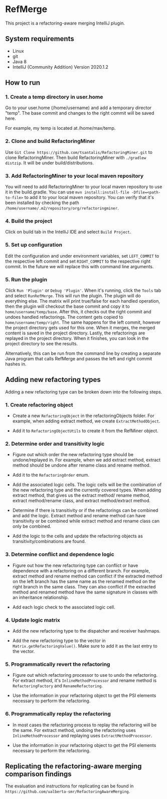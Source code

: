 # RefMerge

This project is a refactoring-aware merging IntelliJ plugin. 

## System requirements
* Linux
* git
* Java 8
* IntelliJ (Community Addition) Version 2020.1.2

## How to run

### 1. Create a temp directory in user.home
Go to your user.home (/home/username) and add a temporary director "temp". 
The base commit and changes to the right commit will be saved here.

For example, my temp is located at /home/max/temp.

### 2. Clone and build RefactoringMiner 
Use `Git Clone https://github.com/tsantalis/RefactoringMiner.git` to clone RefactoringMiner. 
Then build RefactoringMiner with `./gradlew distzip`. It will be under build/distributions.

### 3. Add RefactoringMiner to your local maven repository
You will need to add RefactoringMiner to your local maven repository to
use it in the build.gradle. You can use `mvn install:install-file -Dfile=<path-to-file>`
to add it to your local maven repository. You can verify that it's been installed 
by checking the path `/home/username/.m2/repository/org/refactoringminer`.

### 4. Build the project
Click on build tab in the IntelliJ IDE and select `Build Project`.

### 5. Set up configuration
Edit the configuration and under environment variables, set `LEFT_COMMIT` to the respective left
commit and set `RIGHT_COMMIT` to the respective right commit. In the future we will replace this
with command line arguments.

### 5. Run the plugin
Click `Run 'Plugin'` or `Debug 'Plugin'`. When it's running, click the `Tools` tab and select
`RunRefMerge`. This will run the plugin. The plugin will do everything else.
The matrix will print true/false for each handled operation, then the plugin will checkout 
the base commit and copy it to `home/username/temp/base`. After this, it checks
out the right commit and undoes handled refactorings. The content gets copied to 
`home/username/temp/right`. The same happens for the left commit, however the project
directory gets used for this one. When it merges, the merged content is saved in the project directory.
Lastly, the refactorings are replayed in the project directory. When it finishes, you can
look in the project directory to see the results.

Alternatively, this can be run from the command line by creating a separate Java program that
calls RefMerge and passes the left and right commit hashes in.

## Adding new refactoring types

Adding a new refactoring type can be broken down into the following steps. 

### 1. Create refactoring object

* Create a new `RefactoringObject` in the refactoringObjects folder. For example, when 
adding extract method, we create `ExtractMethodObject`. 

* Add it to `RefactoringObjectUtils` to create it from the RefMiner object.

### 2. Determine order and transitivity logic

* Figure out which order the new refactoring type should be undone/replayed in. For example, 
when we add extract method, extract method should be undone after rename class and 
rename method.

* Add it to the `RefactoringOrder` enum.

* Add the associated logic cells. The logic cells will be the combination of the new refactoring
type and the currently covered types. When adding extract method, that gives us the extract method/
rename method, extract method/rename class, and extract method/extract method.

* Determine if there is transitivity or if the refactorings can be combined and add the logic. 
Extract method and rename method can have transitivity or be combined while extract method
and rename class can only be combined. 

* Add the logic to the cells and update the refactoring objects as transitivity/combinations are
found.

### 3. Determine conflict and dependence logic

* Figure out how the new refactoring type can conflict or have dependence with a refactoring on
a different branch. For example, extract method and rename method can conflict if the extracted 
method on the left branch has the same name as the renamed method on the right branch in the same
class. They can also conflict if the extracted method and renamed method have the same signature
in classes with an inheritance relationship.

* Add each logic check to the associated logic cell.

### 4. Update logic matrix 

* Add the new refactoring type to the dispatcher and receiver hashmaps. 

* Add the new refactoring type to the vector in `Matrix.getRefactoringValue()`. Make sure to add
it as the last entry to the vector.

### 5. Programmatically revert the refactoring

* Figure out which refactoring processor to use to undo the refactoring. For extract method, it's
`InlineMethodProcessor` and rename method is `RefactoringFactory` and `RenameRefactoring`.

* Use the information in your refactoring object to get the PSI elements necessary to perform
the refactoring.

### 6. Programmatically replay the refactoring

* In most cases the refactoring process to replay the refactoring will be the same. For extract
method, undoing the refactoring uses `InlineMethodProcessor` and replaying uses `ExtractMethodProcessor`.

* Use the information in your refactoring object to get the PSI elements necessary to perform
the refactoring.

## Replicating the refactoring-aware merging comparison findings

The evaluation and instructions for replicating can be found in 
`https://github.com/ualberta-smr/RefactoringAwareMerging`.
